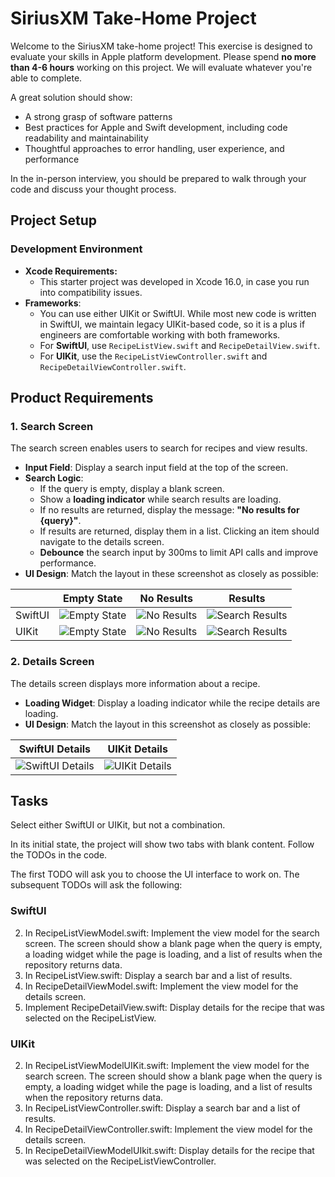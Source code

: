 # SiriusXM Take-Home Project

Welcome to the SiriusXM take-home project! This exercise is designed to evaluate your skills in Apple platform development. Please spend **no more than 4-6 hours** working on this project. We will evaluate whatever you're able to complete.


A great solution should show:
- A strong grasp of software patterns
- Best practices for Apple and Swift development, including code readability and maintainability
- Thoughtful approaches to error handling, user experience, and performance

In the in-person interview, you should be prepared to walk through your code and discuss your thought process.

## Project Setup

### Development Environment
- **Xcode Requirements:**
    - This starter project was developed in Xcode 16.0, in case you run into compatibility issues.
- **Frameworks**:
    - You can use either UIKit or SwiftUI. While most new code is written in SwiftUI, we maintain legacy UIKit-based code, so it is a plus if engineers are comfortable working with both frameworks.
    - For **SwiftUI**, use  `RecipeListView.swift` and `RecipeDetailView.swift`.
    - For **UIKit**, use the `RecipeListViewController.swift` and `RecipeDetailViewController.swift`.

## Product Requirements

### 1.  Search Screen
The search screen enables users to search for recipes and view results.

- **Input Field**: Display a search input field at the top of the screen.
- **Search Logic**:
    - If the query is empty, display a blank screen.
    - Show a **loading indicator** while search results are loading.
    - If no results are returned, display the message: **"No results for {query}"**.
    - If results are returned, display them in a list. Clicking an item should navigate to the details screen.
    - **Debounce** the search input by 300ms to limit API calls and improve performance.
- **UI Design**: Match the layout in these screenshot as closely as possible:

| |Empty State|No Results|Results|
|-|-|-|-|
|SwiftUI|![Empty State](screenshots/swiftui_search_empty_state.png)|![No Results](screenshots/swiftui_search_no_results.png)|![Search Results](screenshots/swiftui_search_results.png)|
|UIKit|![Empty State](screenshots/uikit_search_empty_state.png)|![No Results](screenshots/uikit_search_no_results.png)|![Search Results](screenshots/uikit_search_results.png)|


### 2.  Details Screen
The details screen displays more information about a recipe.

- **Loading Widget**: Display a loading indicator while the recipe details are loading.
- **UI Design**: Match the layout in this screenshot as closely as possible:

|SwiftUI Details|UIKit Details|
|-|-|
|![SwiftUI Details](screenshots/swiftui_details.png)|![UIKit Details](screenshots/uikit_details.png)|

## Tasks

Select either SwiftUI or UIKit, but not a combination.

In its initial state, the project will show two tabs with blank content. Follow the TODOs in the code.

The first TODO will ask you to choose the UI interface to work on. The subsequent TODOs will ask the following:

### SwiftUI

2. In RecipeListViewModel.swift: Implement the view model for the search screen. The screen should show a blank page when the query is empty, a loading widget while the page is loading, and a list of results when the repository returns data.
3. In RecipeListView.swift: Display a search bar and a list of results.
4. In RecipeDetailViewModel.swift: Implement the view model for the details screen.
5. Implement RecipeDetailView.swift: Display details for the recipe that was selected on the RecipeListView.

### UIKit

2. In RecipeListViewModelUIKit.swift: Implement the view model for the search screen. The screen should show a blank page when the query is empty, a loading widget while the page is loading, and a list of results when the repository returns data.
3. In RecipeListViewController.swift: Display a search bar and a list of results. 
4. In RecipeDetailViewController.swift: Implement the view model for the details screen.
5. In RecipeDetailViewModelUIkit.swift: Display details for the recipe that was selected on the RecipeListViewController.

